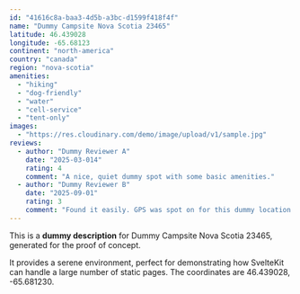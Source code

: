 ```yaml
---
id: "41616c8a-baa3-4d5b-a3bc-d1599f418f4f"
name: "Dummy Campsite Nova Scotia 23465"
latitude: 46.439028
longitude: -65.68123
continent: "north-america"
country: "canada"
region: "nova-scotia"
amenities:
  - "hiking"
  - "dog-friendly"
  - "water"
  - "cell-service"
  - "tent-only"
images:
  - "https://res.cloudinary.com/demo/image/upload/v1/sample.jpg"
reviews:
  - author: "Dummy Reviewer A"
    date: "2025-03-014"
    rating: 4
    comment: "A nice, quiet dummy spot with some basic amenities."
  - author: "Dummy Reviewer B"
    date: "2025-09-01"
    rating: 3
    comment: "Found it easily. GPS was spot on for this dummy location."
---
```


This is a **dummy description** for Dummy Campsite Nova Scotia 23465, generated for the proof of concept.

It provides a serene environment, perfect for demonstrating how SvelteKit can handle a large number of static pages. The coordinates are 46.439028, -65.681230.
